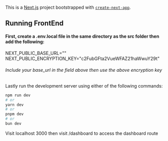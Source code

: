 This is a [Next.js](https://nextjs.org/) project bootstrapped with [`create-next-app`](https://github.com/vercel/next.js/tree/canary/packages/create-next-app).

## Running FrontEnd

#### First, create a .env.local file in the same directory as the src folder then add the following:

NEXT_PUBLIC_BASE_URL=""
NEXT_PUBLIC_ENCRYPTION_KEY="c2FubGFta2VueWFAZ21haWwuY29t"

###### Include your base_url in the field above then use the above encryption key


Lastly run the development server using either of the following commands:

```bash
npm run dev
# or
yarn dev
# or
pnpm dev
# or
bun dev
```

Visit localhost 3000 then visit /dashboard to access the dashboard route

